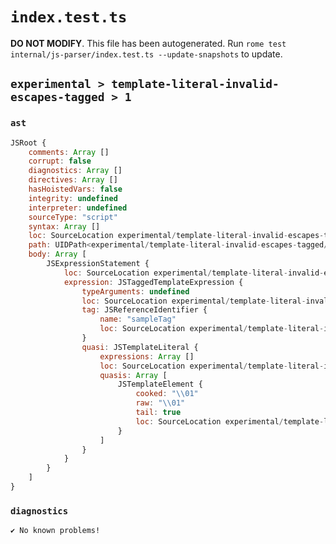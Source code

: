 # `index.test.ts`

**DO NOT MODIFY**. This file has been autogenerated. Run `rome test internal/js-parser/index.test.ts --update-snapshots` to update.

## `experimental > template-literal-invalid-escapes-tagged > 1`

### `ast`

```javascript
JSRoot {
	comments: Array []
	corrupt: false
	diagnostics: Array []
	directives: Array []
	hasHoistedVars: false
	integrity: undefined
	interpreter: undefined
	sourceType: "script"
	syntax: Array []
	loc: SourceLocation experimental/template-literal-invalid-escapes-tagged/1/input.js 1:0-1:14
	path: UIDPath<experimental/template-literal-invalid-escapes-tagged/1/input.js>
	body: Array [
		JSExpressionStatement {
			loc: SourceLocation experimental/template-literal-invalid-escapes-tagged/1/input.js 1:0-1:14
			expression: JSTaggedTemplateExpression {
				typeArguments: undefined
				loc: SourceLocation experimental/template-literal-invalid-escapes-tagged/1/input.js 1:0-1:14
				tag: JSReferenceIdentifier {
					name: "sampleTag"
					loc: SourceLocation experimental/template-literal-invalid-escapes-tagged/1/input.js 1:0-1:9 (sampleTag)
				}
				quasi: JSTemplateLiteral {
					expressions: Array []
					loc: SourceLocation experimental/template-literal-invalid-escapes-tagged/1/input.js 1:9-1:14
					quasis: Array [
						JSTemplateElement {
							cooked: "\\01"
							raw: "\\01"
							tail: true
							loc: SourceLocation experimental/template-literal-invalid-escapes-tagged/1/input.js 1:10-1:13
						}
					]
				}
			}
		}
	]
}
```

### `diagnostics`

```
✔ No known problems!

```
